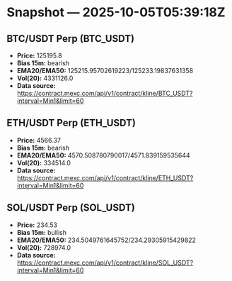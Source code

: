 # Snapshot — 2025-10-05T05:39:18Z

## BTC/USDT Perp (BTC_USDT)
- **Price:** 125195.8
- **Bias 15m:** bearish
- **EMA20/EMA50:** 125215.95702619223/125233.19837631358
- **Vol(20):** 4331126.0
- **Data source:** https://contract.mexc.com/api/v1/contract/kline/BTC_USDT?interval=Min1&limit=60

## ETH/USDT Perp (ETH_USDT)
- **Price:** 4566.37
- **Bias 15m:** bearish
- **EMA20/EMA50:** 4570.508780790017/4571.839159535644
- **Vol(20):** 334514.0
- **Data source:** https://contract.mexc.com/api/v1/contract/kline/ETH_USDT?interval=Min1&limit=60

## SOL/USDT Perp (SOL_USDT)
- **Price:** 234.53
- **Bias 15m:** bullish
- **EMA20/EMA50:** 234.5049761645752/234.29305915429822
- **Vol(20):** 728974.0
- **Data source:** https://contract.mexc.com/api/v1/contract/kline/SOL_USDT?interval=Min1&limit=60
